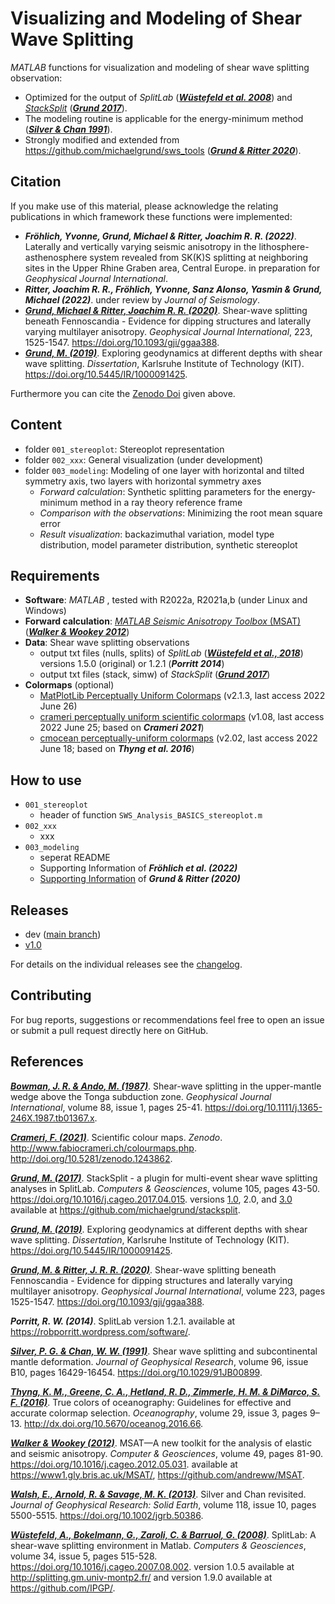 # Visualizing and Modeling of Shear Wave Splitting

_MATLAB_ functions for visualization and modeling of shear wave splitting observation:
- Optimized for the output of _SplitLab_ ([**_Wüstefeld et al. 2008_**](https://doi.org/10.1016/j.cageo.2007.08.002)) and [_StackSplit_](https://github.com/michaelgrund/stacksplit) ([**_Grund 2017_**](https://doi.org/10.1016/j.cageo.2017.04.015)).
- The modeling routine is applicable for the energy-minimum method ([**_Silver & Chan 1991_**](https://doi.org/10.1029/91JB00899)).
- Strongly modified and extended from https://github.com/michaelgrund/sws_tools ([**_Grund & Ritter 2020_**](https://doi.org/10.1093/gji/ggaa388)).


## Citation
If you make use of this material, please acknowledge the relating publications in which framework these functions were implemented:

- **_Fröhlich, Yvonne, Grund, Michael & Ritter, Joachim R. R. (2022)_**. Laterally and vertically varying seismic anisotropy in the lithosphere-asthenosphere system revealed from SK(K)S splitting at neighboring sites in the Upper Rhine Graben area, Central Europe. in preparation for *Geophysical Journal International*.
- **_Ritter, Joachim R. R., Fröhlich, Yvonne, Sanz Alonso, Yasmin & Grund, Michael (2022)_**. under review by *Journal of Seismology*.
- [**_Grund, Michael & Ritter, Joachim R. R. (2020)_**](https://doi.org/10.1093/gji/ggaa388). Shear-wave splitting beneath Fennoscandia - Evidence for dipping structures and laterally varying multilayer anisotropy. *Geophysical Journal International*, 223, 1525-1547. https://doi.org/10.1093/gji/ggaa388.
- [**_Grund, M. (2019)_**](https://doi.org/10.5445/IR/1000091425). Exploring geodynamics at different depths with shear wave splitting. *Dissertation*, Karlsruhe Institute of Technology (KIT). https://doi.org/10.5445/IR/1000091425.


Furthermore you can cite the [Zenodo Doi]() given above.


## Content
- folder `001_stereoplot`: Stereoplot representation
- folder `002_xxx`: General visualization (under development)
- folder `003_modeling`: Modeling of one layer with horizontal and tilted symmetry axis, two layers with horizontal symmetry axes
  - _Forward calculation_: Synthetic splitting parameters for the energy-minimum method in a ray theory reference frame
  - _Comparison with the observations_: Minimizing the root mean square error
  - _Result visualization_: backazimuthal variation, model type distribution, model parameter distribution, synthetic stereoplot


## Requirements
- **Software**: _MATLAB_ , tested with R2022a, R2021a,b (under Linux and Windows)
- **Forward calculation**: [_MATLAB Seismic Anisotropy Toolbox_ (MSAT)](https://www1.gly.bris.ac.uk/MSAT/) ([**_Walker & Wookey 2012_**](https://doi.org/10.1016/j.cageo.2012.05.031))
- **Data**: Shear wave splitting observations
  - output txt files (nulls, splits) of _SplitLab_ ([**_Wüstefeld et al., 2018_**](https://doi.org/10.1016/j.cageo.2007.08.002)) versions 1.5.0 (original) or 1.2.1 (**_Porritt 2014_**)
  - output txt files (stack, simw) of _StackSplit_ ([**_Grund 2017_**](https://doi.org/10.1016/j.cageo.2017.04.015))
- **Colormaps** (optional)
  - [MatPlotLib Perceptually Uniform Colormaps](https://de.mathworks.com/matlabcentral/fileexchange/62729-matplotlib-perceptually-uniform-colormaps)
    (v2.1.3, last access 2022 June 26)
  - [crameri perceptually uniform scientific colormaps](https://de.mathworks.com/matlabcentral/fileexchange/68546-crameri-perceptually-uniform-scientific-colormaps)
    (v1.08, last access 2022 June 25; based on **_Crameri 2021_**)
  - [cmocean perceptually-uniform colormaps](https://de.mathworks.com/matlabcentral/fileexchange/57773-cmocean-perceptually-uniform-colormaps)
    (v2.02, last access 2022 June 18; based on **_Thyng et al. 2016_**)


## How to use
- `001_stereoplot`
  - header of function `SWS_Analysis_BASICS_stereoplot.m`
- `002_xxx`
  - xxx
- `003_modeling`
  - seperat README
  - Supporting Information of **_Fröhlich et al. (2022)_**
  - [Supporting Information](https://academic.oup.com/gji/article/223/3/1525/5893297#supplementary-data) of **_Grund & Ritter (2020)_**


## Releases
- dev ([main branch]())
- [v1.0]()

For details on the individual releases see the [changelog]().


## Contributing

For bug reports, suggestions or recommendations feel free to open an issue or submit a pull request directly here on GitHub.


## References

[**_Bowman, J. R. & Ando, M. (1987)_**](https://doi.org/10.1111/j.1365-246X.1987.tb01367.x).
Shear-wave splitting in the upper-mantle wedge above the Tonga subduction zone.
*Geophysical Journal International*, volume 88, issue 1, pages 25-41.
https://doi.org/10.1111/j.1365-246X.1987.tb01367.x.

[**_Crameri, F. (2021)_**](http://doi.org/10.5281/zenodo.1243862).
Scientific colour maps. *Zenodo*. http://www.fabiocrameri.ch/colourmaps.php. http://doi.org/10.5281/zenodo.1243862.

[**_Grund, M. (2017)_**](https://doi.org/10.1016/j.cageo.2017.04.015).
StackSplit - a plugin for multi-event shear wave splitting analyses in SplitLab.
*Computers & Geosciences*, volume 105, pages 43-50.
https://doi.org/10.1016/j.cageo.2017.04.015.
versions [1.0](https://doi.org/10.5281/zenodo.464385), 2.0, and [3.0](https://doi.org/10.5281/zenodo.5802051)
available at https://github.com/michaelgrund/stacksplit.

[**_Grund, M. (2019)_**](https://doi.org/10.5445/IR/1000091425).
Exploring geodynamics at different depths with shear wave splitting.
*Dissertation*, Karlsruhe Institute of Technology (KIT). https://doi.org/10.5445/IR/1000091425.

[**_Grund, M. & Ritter, J. R. R. (2020)_**](https://doi.org/10.1093/gji/ggaa388).
Shear-wave splitting beneath Fennoscandia - Evidence for dipping structures and laterally varying multilayer anisotropy.
*Geophysical Journal International*, volume 223, pages 1525-1547.
https://doi.org/10.1093/gji/ggaa388.

**_Porritt, R. W. (2014)_**. SplitLab version 1.2.1.
available at https://robporritt.wordpress.com/software/.

[**_Silver, P. G. & Chan, W. W. (1991)_**](https://doi.org/10.1029/91JB00899).
Shear wave splitting and subcontinental mantle deformation.
*Journal of Geophysical Research*, volume 96, issue B10, pages 16429-16454.
https://doi.org/10.1029/91JB00899.

[**_Thyng, K. M., Greene, C. A., Hetland, R. D., Zimmerle, H. M. & DiMarco, S. F. (2016)_**](http://dx.doi.org/10.5670/oceanog.2016.66).
True colors of oceanography: Guidelines for effective and accurate colormap selection.
*Oceanography*, volume 29, issue 3, pages 9–13.
http://dx.doi.org/10.5670/oceanog.2016.66.

[**_Walker & Wookey (2012)_**](https://doi.org/10.1016/j.cageo.2012.05.031).
MSAT—A new toolkit for the analysis of elastic and seismic anisotropy.
*Computer & Geosciences*, volume 49, pages 81-90.
https://doi.org/10.1016/j.cageo.2012.05.031.
available at https://www1.gly.bris.ac.uk/MSAT/, https://github.com/andreww/MSAT.

[**_Walsh, E., Arnold, R. & Savage, M. K. (2013)_**](https://doi.org/10.1002/jgrb.50386).
Silver and Chan revisited.
*Journal of Geophysical Research: Solid Earth*, volume 118, issue 10, pages 5500-5515.
https://doi.org/10.1002/jgrb.50386.

[**_Wüstefeld, A., Bokelmann, G., Zaroli, C. & Barruol, G. (2008)_**](https://doi.org/10.1016/j.cageo.2007.08.002).
SplitLab: A shear-wave splitting environment in Matlab.
*Computers & Geosciences*, volume 34, issue 5, pages 515-528.
https://doi.org/10.1016/j.cageo.2007.08.002.
version 1.0.5 available at http://splitting.gm.univ-montp2.fr/ and version 1.9.0 available at https://github.com/IPGP/.
